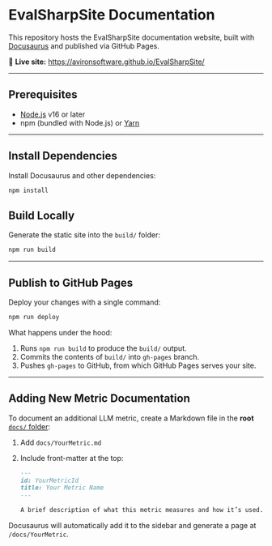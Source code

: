 # EvalSharpSite Documentation

This repository hosts the EvalSharpSite documentation website, built with [Docusaurus](https://docusaurus.io/) and published via GitHub Pages.

🔗 **Live site:** https://avironsoftware.github.io/EvalSharpSite/

---

## Prerequisites

- [Node.js](https://nodejs.org/) v16 or later
- npm (bundled with Node.js) or [Yarn](https://yarnpkg.com/)

---

## Install Dependencies

Install Docusaurus and other dependencies:

```bash
npm install
```

## Build Locally

Generate the static site into the `build/` folder:

```bash
npm run build
```

---

## Publish to GitHub Pages

Deploy your changes with a single command:

```bash
npm run deploy
```

What happens under the hood:

1. Runs `npm run build` to produce the `build/` output.
2. Commits the contents of `build/` into `gh-pages` branch.
3. Pushes `gh-pages` to GitHub, from which GitHub Pages serves your site.

---

## Adding New Metric Documentation

To document an additional LLM metric, create a Markdown file in the **root** [`docs/` folder](https://github.com/AvironSoftware/EvalSharpSite/tree/main/docs):

1. Add `docs/YourMetric.md`
2. Include front-matter at the top:

   ```markdown
   ---
   id: YourMetricId
   title: Your Metric Name
   ---

   A brief description of what this metric measures and how it’s used.
   ```

Docusaurus will automatically add it to the sidebar and generate a page at `/docs/YourMetric`.
